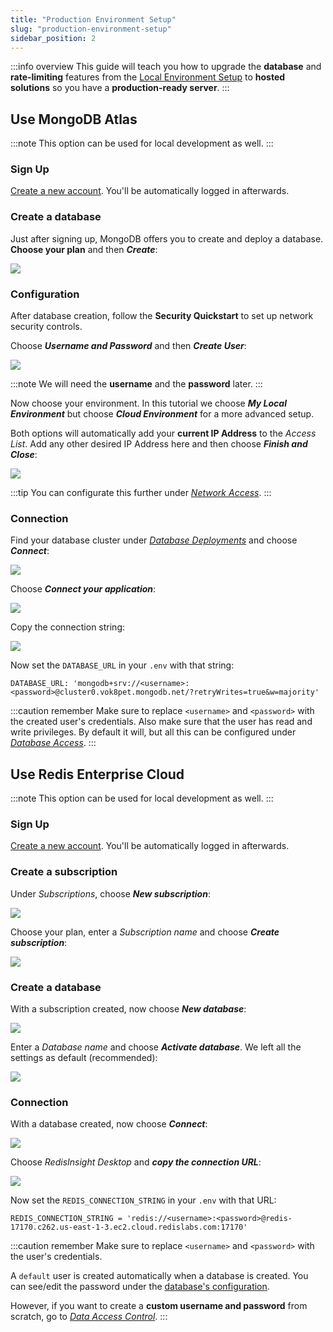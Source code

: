 ```yaml
---
title: "Production Environment Setup"
slug: "production-environment-setup"
sidebar_position: 2
---
```


:::info overview
This guide will teach you how to upgrade the **database** and **rate-limiting** features from the [Local Environment Setup](/web3-data-api/self-hosting-moralis-server/local-environment-setup) to **hosted solutions** so you have a **production-ready server**.
:::

## Use MongoDB Atlas

:::note
This option can be used for local development as well.
:::

### Sign Up

[Create a new account](https://account.mongodb.com/account/register). You'll be automatically logged in afterwards.

### Create a database

Just after signing up, MongoDB offers you to create and deploy a database. **Choose your plan** and then ***Create***:

![](/img/content/database-1.webp)

### Configuration

After database creation, follow the **Security Quickstart** to set up network security controls.

Choose ***Username and Password*** and then ***Create User***:

![](/img/content/database-2.webp)

:::note
We will need the **username** and the **password** later.
:::

Now choose your environment. In this tutorial we choose ***My Local Environment*** but choose ***Cloud Environment*** for a more advanced setup. 

Both options will automatically add your **current IP Address** to the *Access List*. Add any other desired IP Address here and then choose ***Finish and Close***:

![](/img/content/database-3.webp)

:::tip
You can configurate this further under [*Network Access*](https://cloud.mongodb.com/v2/63ef51b2ca3fd8321c7a3817#/security/network/accessList).
:::

### Connection

Find your database cluster under [*Database Deployments*](https://cloud.mongodb.com/v2/63ef51b2ca3fd8321c7a3817#/clusters) and choose ***Connect***:

![](/img/content/database-4.webp)

Choose ***Connect your application***:

![](/img/content/database-5.webp)

Copy the connection string:

![](/img/content/database-6.webp)

Now set the `DATABASE_URL` in your `.env` with that string:

```shell
DATABASE_URL: 'mongodb+srv://<username>:<password>@cluster0.vok8pet.mongodb.net/?retryWrites=true&w=majority'
```

:::caution remember
Make sure to replace `<username>` and `<password>` with the created user's credentials. Also make sure that the user has read and write privileges. By default it will, but all this can be configured under [*Database Access*](https://cloud.mongodb.com/v2/63ef51b2ca3fd8321c7a3817#/security/database/users).
:::


## Use Redis Enterprise Cloud

:::note
This option can be used for local development as well.
:::

### Sign Up

[Create a new account](https://redis.com/try-free/). You'll be automatically logged in afterwards.

### Create a subscription

Under *Subscriptions*, choose ***New subscription***:

![](/img/content/redis-1.webp)

Choose your plan, enter a *Subscription name* and choose ***Create subscription***:

![](/img/content/redis-2.webp)

### Create a database

With a subscription created, now choose ***New database***:

![](/img/content/redis-3.webp)

Enter a *Database name* and choose ***Activate database***. We left all the settings as default (recommended):

![](/img/content/redis-4.webp)

### Connection

With a database created, now choose ***Connect***:

![](/img/content/redis-5.webp)

Choose *RedisInsight Desktop* and ***copy the connection URL***:

![](/img/content/redis-6.webp)

Now set the `REDIS_CONNECTION_STRING` in your `.env` with that URL:

```shell
REDIS_CONNECTION_STRING = 'redis://<username>:<password>@redis-17170.c262.us-east-1-3.ec2.cloud.redislabs.com:17170'
```

:::caution remember
Make sure to replace `<username>` and `<password>` with the user's credentials.

A `default` user is created automatically when a database is created. You can see/edit the password under the [database's configuration](https://app.redislabs.com/#/databases).

However, if you want to create a **custom username and password** from scratch, go to [*Data Access Control*](https://app.redislabs.com/#/data-access-control/users).
:::